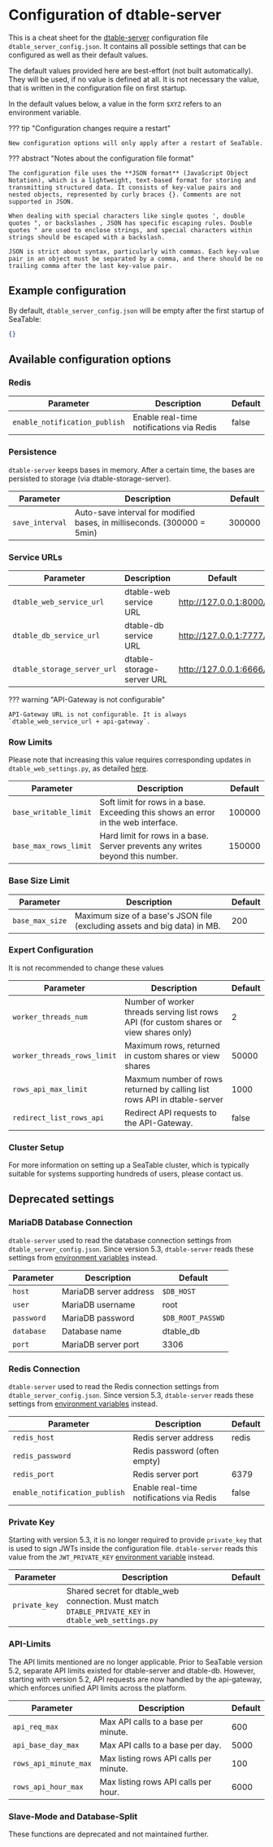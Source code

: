 # Configuration of dtable-server

This is a cheat sheet for the [dtable-server](/introduction/architecture/#dtable-server) configuration file `dtable_server_config.json`. It contains all possible settings that can be configured as well as their default values.

The default values provided here are best-effort (not built automatically). They will be used, if no value is defined at all. It is not necessary the value, that is written in the configuration file on first startup.

In the default values below, a value in the form `$XYZ` refers to an environment variable.

??? tip "Configuration changes require a restart"

    New configuration options will only apply after a restart of SeaTable.

??? abstract "Notes about the configuration file format"

    The configuration file uses the **JSON format** (JavaScript Object Notation), which is a lightweight, text-based format for storing and transmitting structured data. It consists of key-value pairs and nested objects, represented by curly braces {}. Comments are not supported in JSON.

    When dealing with special characters like single quotes ', double quotes ", or backslashes , JSON has specific escaping rules. Double quotes " are used to enclose strings, and special characters within strings should be escaped with a backslash.

    JSON is strict about syntax, particularly with commas. Each key-value pair in an object must be separated by a comma, and there should be no trailing comma after the last key-value pair.

## Example configuration

By default, `dtable_server_config.json` will be empty after the first startup of SeaTable:

```json
{}
```

## Available configuration options

### Redis

| Parameter                     | Description                              | Default |
| ----------------------------- | ---------------------------------------- | ------- |
| `enable_notification_publish` | Enable real-time notifications via Redis | false   |

### Persistence

`dtable-server` keeps bases in memory. After a certain time, the bases are persisted to storage (via dtable-storage-server).

| Parameter       | Description                                                             | Default |
| --------------- | ----------------------------------------------------------------------- | ------- |
| `save_interval` | Auto-save interval for modified bases, in milliseconds. (300000 = 5min) | 300000  |

### Service URLs

| Parameter                   | Description               | Default                |
| --------------------------- | ------------------------- | ---------------------- |
| `dtable_web_service_url`    | dtable-web service URL    | http://127.0.0.1:8000/ |
| `dtable_db_service_url`     | dtable-db service URL     | http://127.0.0.1:7777/ |
| `dtable_storage_server_url` | dtable-storage-server URL | http://127.0.0.1:6666/ |

??? warning "API-Gateway is not configurable"

    API-Gateway URL is not configurable. It is always `dtable_web_service_url + api-gateway`.

### Row Limits

Please note that increasing this value requires corresponding updates in `dtable_web_settings.py`, as detailed [here](../configuration/base-rows-limit.md).

| Parameter             | Description                                                                        | Default |
| --------------------- | ---------------------------------------------------------------------------------- | ------- |
| `base_writable_limit` | Soft limit for rows in a base. Exceeding this shows an error in the web interface. | 100000  |
| `base_max_rows_limit` | Hard limit for rows in a base. Server prevents any writes beyond this number.      | 150000  |

### Base Size Limit

| Parameter       | Description                                                               | Default |
| --------------- | ------------------------------------------------------------------------- | ------- |
| `base_max_size` | Maximum size of a base's JSON file (excluding assets and big data) in MB. | 200     |

### Expert Configuration

It is not recommended to change these values

| Parameter                   | Description                                                                            | Default |
| --------------------------- | -------------------------------------------------------------------------------------- | ------- |
| `worker_threads_num`        | Number of worker threads serving list rows API (for custom shares or view shares only) | 2       |
| `worker_threads_rows_limit` | Maximum rows, returned in custom shares or view shares                                 | 50000   |
| `rows_api_max_limit`        | Maxmum number of rows returned by calling list rows API in dtable-server               | 1000    |
| `redirect_list_rows_api`    | Redirect API requests to the API-Gateway.                                              | false   |

### Cluster Setup

For more information on setting up a SeaTable cluster, which is typically suitable for systems supporting hundreds of users, please contact us.

## Deprecated settings

### MariaDB Database Connection

`dtable-server` used to read the database connection settings from `dtable_server_config.json`.
Since version 5.3, `dtable-server` reads these settings from [environment variables](/configuration/environment-variables) instead.

| Parameter  | Description            | Default           |
| ---------- | ---------------------- | ----------------- |
| `host`     | MariaDB server address | `$DB_HOST`        |
| `user`     | MariaDB username       | root              |
| `password` | MariaDB password       | `$DB_ROOT_PASSWD` |
| `database` | Database name          | dtable_db         |
| `port`     | MariaDB server port    | 3306              |

### Redis Connection

`dtable-server` used to read the Redis connection settings from `dtable_server_config.json`.
Since version 5.3, `dtable-server` reads these settings from [environment variables](/configuration/environment-variables) instead.

| Parameter                     | Description                              | Default |
| ----------------------------- | ---------------------------------------- | ------- |
| `redis_host`                  | Redis server address                     | redis   |
| `redis_password`              | Redis password (often empty)             |         |
| `redis_port`                  | Redis server port                        | 6379    |
| `enable_notification_publish` | Enable real-time notifications via Redis | false   |

### Private Key

Starting with version 5.3, it is no longer required to provide `private_key` that is used to sign JWTs inside the configuration file.
`dtable-server` reads this value from the `JWT_PRIVATE_KEY` [environment variable](/configuration/environment-variables) instead.

| Parameter     | Description                                                                                          | Default |
| ------------- | ---------------------------------------------------------------------------------------------------- | ------- |
| `private_key` | Shared secret for dtable_web connection. Must match `DTABLE_PRIVATE_KEY` in `dtable_web_settings.py` |         |

### API-Limits

The API limits mentioned are no longer applicable. Prior to SeaTable version 5.2, separate API limits existed for dtable-server and dtable-db. However, starting with version 5.2, API requests are now handled by the api-gateway, which enforces unified API limits across the platform.

| Parameter             | Description                            | Default |
| --------------------- | -------------------------------------- | ------- |
| `api_req_max`         | Max API calls to a base per minute.    | 600     |
| `api_base_day_max`    | Max API calls to a base per day.       | 5000    |
| `rows_api_minute_max` | Max listing rows API calls per minute. | 100     |
| `rows_api_hour_max`   | Max listing rows API calls per hour.   | 6000    |

### Slave-Mode and Database-Split

These functions are deprecated and not maintained further.
